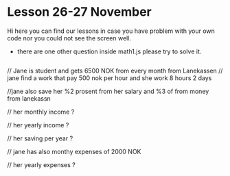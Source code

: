 # Lesson 26-27 November 

Hi here you can find our lessons in case you have problem with your own code nor you could not see
the screen well. 


* there are one other question inside math1.js please try to solve it.
  ``` bash 
// Jane is student and gets 6500 NOK from every month from Lanekassen
// jane find a work that pay  500 nok per hour and she work 8 hours 2 days 

//jane also save her %2 prosent from her salary and %3 of from money from lanekassn

// her monthly income ? 

// her yearly income ?


// her saving per year ?



// jane has also monthy expenses of 2000 NOK

// her yearly expenses ?

  ``` 
